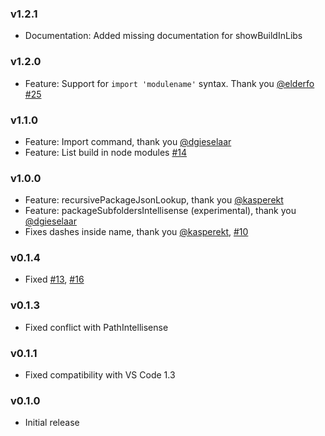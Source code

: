 ### v1.2.1
- Documentation: Added missing documentation for showBuildInLibs

### v1.2.0
- Feature: Support for `import 'modulename'` syntax. Thank you [@elderfo](https://github.com/elderfo) [#25](https://github.com/ChristianKohler/NpmIntellisense/issues/25)

### v1.1.0
- Feature: Import command, thank you [@dgieselaar](https://github.com/dgieselaar)
- Feature: List build in node modules [#14](https://github.com/ChristianKohler/NpmIntellisense/issues/14)

### v1.0.0
- Feature: recursivePackageJsonLookup, thank you [@kasperekt](https://github.com/kasperekt)
- Feature: packageSubfoldersIntellisense (experimental), thank you [@dgieselaar](https://github.com/dgieselaar)
- Fixes dashes inside name, thank you [@kasperekt](https://github.com/kasperekt), [#10](https://github.com/ChristianKohler/NpmIntellisense/issues/10)

### v0.1.4
- Fixed [#13](https://github.com/ChristianKohler/NpmIntellisense/issues/13), [#16](https://github.com/ChristianKohler/NpmIntellisense/issues/16)

### v0.1.3
- Fixed conflict with PathIntellisense

### v0.1.1
- Fixed compatibility with VS Code 1.3

### v0.1.0
- Initial release
